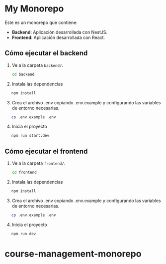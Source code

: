 # My Monorepo

Este es un monorepo que contiene:

- **Backend**: Aplicación desarrollada con NestJS.
- **Frontend**: Aplicación desarrollada con React.

## Cómo ejecutar el backend

1. Ve a la carpeta `backend/`.

   ```bash
   cd backend
   ```

2. Instala las dependencias

```bash
   npm install
```

3. Crea el archivo .env copiando .env.example y configurando las variables de entorno necesarias.

```bash
   cp .env.example .env

```

4.  Inicia el proyecto

```bash
   npm run start:dev
```

## Cómo ejecutar el frontend

1. Ve a la carpeta `frontend/`.

   ```bash
   cd frontend
   ```

2. Instala las dependencias

```bash
   npm install
```

3. Crea el archivo .env copiando .env.example y configurando las variables de entorno necesarias.

```bash
   cp .env.example .env

```

4.  Inicia el proyecto

```bash
   npm run dev
```

# course-management-monorepo
